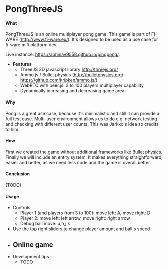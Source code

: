 PongThreeJS
===========

#### What

PongThreeJS is an online multiplayer pong game. This game is part of FI-WARE (http://www.fi-ware.eu/).  It's designed to be used as a use case for fi-ware mifi platform dev.

Live instance:  https://abhinav9558.github.io/pingpong/.


* **Features**
  - ThreeJS 3D javascript library http://threejs.org/
  - Ammo.js / Bullet physics (http://bulletphysics.org/ https://github.com/kripken/ammo.js/)
  - WebRTC with peer.js: 2 to 100 players multiplayer capability
  - Dynamically increasing and decreasing game area.

#### Why

Pong is a great use case, because it's minimalistic and still it can provide a full test case. Multi-user environment allows us to do e.g. network testing and checking with different user counts. This was Jarkko's idea so credits to him.

#### How

First we created the game without additional frameworks like Bullet physics. Finally we will include an entity system. It makes everything straightforward, easier and better, as we need less code and the game is overall better.

#### Conclusion

(TODO)

#### Usage

- Controls
  - Player 1 (and players from 3 to 100): move left: A, move right: D
  - Player 2: move left: left arrow, move right: right arrow
  - Debug ball move: u,h,j,k
- Use the top right sliders to change player amount and ball's speed
- Online game
  - 
- Development tips
  - TODO 
